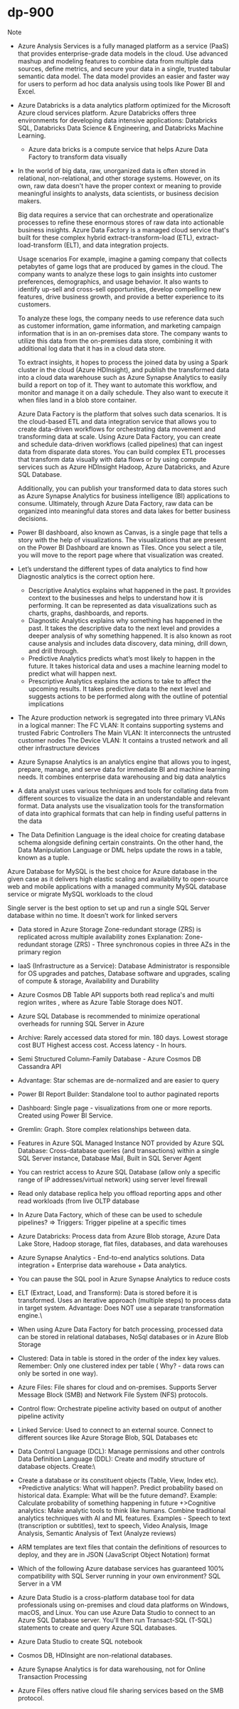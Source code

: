 # dp-900
Note
 + Azure Analysis Services is a fully managed platform as a service (PaaS) that provides enterprise-grade data models in the cloud. 
Use advanced mashup and modeling features to combine data from multiple data sources, define metrics, and secure your data in a single, trusted tabular semantic data model.
The data model provides an easier and faster way for users to perform ad hoc data analysis using tools like Power BI and Excel.
 + Azure Databricks is a data analytics platform optimized for the Microsoft Azure cloud services platform. 
 Azure Databricks offers three environments for developing data intensive applications: Databricks SQL, Databricks Data Science & Engineering, 
 and Databricks Machine Learning.
   - Azure data bricks is a compute service that helps Azure Data Factory to transform data visually

+ In the world of big data, raw, unorganized data is often stored in relational, non-relational, and other storage systems. However, on its own, raw data doesn't have the proper context or meaning to provide meaningful insights to analysts, data scientists, or business decision makers.

  Big data requires a service that can orchestrate and operationalize processes to refine these enormous stores of raw data into actionable business insights. Azure Data Factory is a managed cloud service that's built for these complex hybrid extract-transform-load (ETL), extract-load-transform (ELT), and data integration projects.

  Usage scenarios
  For example, imagine a gaming company that collects petabytes of game logs that are produced by games in the cloud. The company wants to analyze these logs to gain insights into customer preferences, demographics, and usage behavior. It also wants to identify up-sell and cross-sell opportunities, develop compelling new features, drive business growth, and provide a better experience to its customers.

  To analyze these logs, the company needs to use reference data such as customer information, game information, and marketing campaign information that is in an on-premises data store. The company wants to utilize this data from the on-premises data store, combining it with additional log data that it has in a cloud data store.

  To extract insights, it hopes to process the joined data by using a Spark cluster in the cloud (Azure HDInsight), and publish the transformed data into a cloud data warehouse such as Azure Synapse Analytics to easily build a report on top of it. They want to automate this workflow, and monitor and manage it on a daily schedule. They also want to execute it when files land in a blob store container.

  Azure Data Factory is the platform that solves such data scenarios. It is the cloud-based ETL and data integration service that allows you to create data-driven workflows for orchestrating data movement and transforming data at scale. Using Azure Data Factory, you can create and schedule data-driven workflows (called pipelines) that can ingest data from disparate data stores. You can build complex ETL processes that transform data visually with data flows or by using compute services such as Azure HDInsight Hadoop, Azure Databricks, and Azure SQL Database.

  Additionally, you can publish your transformed data to data stores such as Azure Synapse Analytics for business intelligence (BI) applications to consume. Ultimately, through Azure Data Factory, raw data can be organized into meaningful data stores and data lakes for better business decisions.

+ Power BI dashboard, also known as Canvas, is a single page that tells a story with the
help of visualizations. The visualizations that are present on the Power BI Dashboard
are known as Tiles. Once you select a tile, you will move to the report page where
that visualization was created.

+ Let’s understand the different types of data analytics to find how Diagnostic analytics is the correct option here.
    - Descriptive Analytics explains what happened in the past. It provides context to the businesses and helps to understand how it is performing. It can be     represented as data visualizations such as charts, graphs, dashboards, and reports.
   - Diagnostic Analytics explains why something has happened in the past. It takes the descriptive data to the next level and provides a deeper analysis of why something
   happened. It is also known as root cause analysis and includes data discovery, data mining, drill down, and drill through.
   - Predictive Analytics predicts what’s most likely to happen in the future. It takes historical data and uses a machine learning model to predict what will happen next.
   - Prescriptive Analytics explains the actions to take to affect the upcoming results. It takes predictive data to the next level and suggests actions to be performed along with the outline of potential implications

+ The Azure production network is segregated into three primary VLANs in a logical manner:
   The FC VLAN: It contains supporting systems and trusted Fabric Controllers
   The Main VLAN: It interconnects the untrusted customer nodes
   The Device VLAN: It contains a trusted network and all other infrastructure devices
+ Azure Synapse Analytics is an analytics engine that allows you to ingest, prepare, manage, and serve data for immediate BI and machine learning needs. It combines enterprise data warehousing and big data analytics
+ A data analyst uses various techniques and tools for collating data from different sources to visualize the data in an understandable and relevant format. Data analysts use the visualization tools for the transformation of data into graphical formats that can help in finding useful patterns in the data
+ The Data Definition Language is the ideal choice for creating database schema alongside defining certain constraints. On the other hand, the Data Manipulation
Language or DML helps update the rows in a table, known as a tuple.

Azure Database for MySQL is the best choice for Azure database in the given case as it delivers high elastic scaling and availability to open-source web and mobile
applications with a managed community MySQL database service or migrate MySQL workloads to the cloud

Single server is the best option to set up and run a single SQL Server database within no time. It doesn’t work for linked servers


+ Data stored in Azure Storage Zone-redundant storage (ZRS) is replicated across multiple availability zones
  Explanation:  Zone-redundant storage (ZRS) - Three synchronous copies in three AZs in the primary region
 + IaaS (Infrastructure as a Service): Database Administrator is responsible for OS upgrades and patches, Database software and upgrades, scaling of compute & storage, Availability and Durability
 
 + Azure Cosmos DB Table API supports both read replica's and multi region writes , where as Azure Table Storage does NOT.
 + Azure SQL Database is recommended to minimize operational overheads for running SQL Server in Azure
 + Archive: Rarely accessed data stored for min. 180 days. Lowest storage cost BUT Highest access cost. Access latency - In hours.
 + Semi Structured Column-Family Database - Azure Cosmos DB Cassandra API
 + Advantage: Star schemas are de-normalized and are easier to query
 + Power BI Report Builder: Standalone tool to author paginated reports
 + Dashboard: Single page - visualizations from one or more reports. Created using Power BI Service.
 + Gremlin: Graph. Store complex relationships between data.
 + Features in Azure SQL Managed Instance NOT provided by Azure SQL Database: Cross-database queries (and transactions) within a single SQL Server instance, Database Mail, Built in SQL Server Agent
 + You can restrict access to Azure SQL Database (allow only a specific range of IP addresses/virtual network) using server level firewall
 + Read only database replica help you offload reporting apps and other read workloads (from live OLTP database
 + In Azure Data Factory, which of these can be used to schedule pipelines? =>  Triggers: Trigger pipeline at a specific times
 + Azure Databricks: Process data from Azure Blob storage, Azure Data Lake Store, Hadoop storage, flat files, databases, and data warehouses
 + Azure Synapse Analytics - End-to-end analytics solutions. Data integration + Enterprise data warehouse + Data analytics.
 + You can pause the SQL pool in Azure Synapse Analytics to reduce costs
 + ELT (Extract, Load, and Transform): Data is stored before it is transformed. Uses an iterative approach (multiple steps) to process data in target system. Advantage: Does NOT use a separate transformation engine.\
 + When using Azure Data Factory for batch processing, processed data can be stored in relational databases, NoSql databases or in Azure Blob Storage
 + Clustered: Data in table is stored in the order of the index key values. Remember: Only one clustered index per table ( Why? - data rows can only be sorted in one way).
 + Azure Files: File shares for cloud and on-premises. Supports Server Message Block (SMB) and Network File System (NFS) protocols.
 + Control flow: Orchestrate pipeline activity based on output of another pipeline activity
+ Linked Service: Used to connect to an external source. Connect to different sources like Azure Storage Blob, SQL Databases etc
+ Data Control Language (DCL): Manage permissions and other controls Data Definition Language (DDL): Create and modify structure of database objects. Create:\
+ Create a database or its constituent objects (Table, View, Index etc).
+Predictive analytics: What will happen?. Predict probability based on historical data.
 Example: What will be the future demand?. Example: Calculate probability of something happening in future
+>Cognitive analytics: Make analytic tools to think like humans.
 Combine traditional analytics techniques with AI and ML features. 
Examples - Speech to text (transcription or subtitles), text to speech, 
Video Analysis, Image Analysis, Semantic Analysis of Text (Analyze reviews)
+ ARM templates are text files that contain the definitions of resources to deploy, and they are in JSON (JavaScript Object Notation) format

+ Which of the following Azure database services has guaranteed 100% compatibility with SQL Server running in your own environment? SQL Server in a VM
+ Azure Data Studio is a cross-platform database tool for data professionals using on-premises and cloud data platforms on Windows, macOS, and Linux.
You can use Azure Data Studio to connect to an Azure SQL Database server. You'll then run Transact-SQL (T-SQL) statements to create and query Azure SQL databases.
+ Azure Data Studio to create SQL notebook
+  Cosmos DB, HDInsight are non-relational databases.
+ Azure Synapse Analytics is for data warehousing, not for Online Transaction Processing
+ Azure Files offers native cloud file sharing services based on the SMB protocol.

